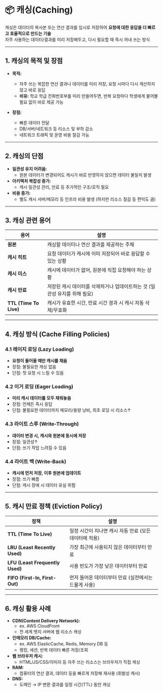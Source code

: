 # 📦 캐싱(Caching)

캐싱은 데이터의 복사본 또는 연산 결과를 임시로 저장하여 **요청에 대한 응답을 더 빠르고 효율적으로 만드는 기술**  
자주 사용하는 데이터/결과를 미리 저장해두고, 다시 필요할 때 즉시 꺼내 쓰는 방식

---

## 1. 캐싱의 목적 및 장점

- **목적:**

  - 자주 쓰는 복잡한 연산 결과나 데이터를 미리 저장, 요청 시마다 다시 계산하지 않고 바로 응답
  - **비유:** 학교 학급 전화번호부를 미리 만들어두면, 반복 요청마다 학생에게 물어볼 필요 없이 바로 제공 가능

- **장점:**
  - 빠른 데이터 전달
  - DB/서버/네트워크 등 리소스 및 부하 감소
  - 네트워크 트래픽 및 운영 비용 절감 가능

---

## 2. 캐싱의 단점

- **일관성 유지 어려움:**
  - 원본 데이터가 변경되어도 캐시가 바로 반영하지 않으면 데이터 불일치 발생
- **아키텍처 복잡성 증가:**
  - 캐시 일관성 관리, 만료 등 추가적인 구조/로직 필요
- **비용 증가:**
  - 별도 캐시 서버/메모리 등 인프라 비용 발생 (하지만 리소스 절감 등 편익도 큼)

---

## 3. 캐싱 관련 용어

| 용어                   | 설명                                                                      |
| ---------------------- | ------------------------------------------------------------------------- |
| **원본**               | 캐싱할 데이터나 연산 결과를 제공하는 주체                                 |
| **캐시 히트**          | 요청 데이터가 캐시에 이미 저장되어 바로 응답할 수 있는 상황               |
| **캐시 미스**          | 캐시에 데이터가 없어, 원본에 직접 요청해야 하는 상황                      |
| **캐시 만료**          | 저장된 캐시 데이터를 삭제하거나 업데이트하는 것 (일관성 유지를 위해 필요) |
| **TTL (Time To Live)** | 캐시가 유효한 시간, 만료 시간 경과 시 캐시 자동 삭제/무효화               |

---

## 4. 캐싱 방식 (Cache Filling Policies)

### 4.1 레이지 로딩 (Lazy Loading)

- **요청이 들어올 때만 캐시를 채움**
- 장점: 불필요한 캐싱 없음
- 단점: 첫 요청 시 느릴 수 있음

### 4.2 이거 로딩 (Eager Loading)

- **미리 캐시 데이터를 모두 채워놓음**
- 장점: 언제든 즉시 응답
- 단점: 불필요한 데이터까지 메모리/용량 낭비, 최초 로딩 시 리소스↑

### 4.3 라이트 스루 (Write-Through)

- **데이터 변경 시, 캐시와 원본에 동시에 저장**
- 장점: 일관성↑
- 단점: 쓰기 작업 느려질 수 있음

### 4.4 라이트 백 (Write-Back)

- **캐시에 먼저 저장, 이후 원본에 업데이트**
- 장점: 쓰기 빠름
- 단점: 캐시 장애 시 데이터 유실 위험

---

## 5. 캐시 만료 정책 (Eviction Policy)

| 정책                            | 설명                                                   |
| ------------------------------- | ------------------------------------------------------ |
| **TTL (Time To Live)**          | 일정 시간이 지나면 캐시 자동 만료 (모든 데이터에 적용) |
| **LRU (Least Recently Used)**   | 가장 최근에 사용되지 않은 데이터부터 만료              |
| **LFU (Least Frequently Used)** | 사용 빈도가 가장 낮은 데이터부터 만료                  |
| **FIFO (First-In, First-Out)**  | 먼저 들어온 데이터부터 만료 (실전에서는 드물게 사용)   |

---

## 6. 캐싱 활용 사례

- **CDN(Content Delivery Network):**
  - ex. AWS CloudFront
  - 전 세계 엣지 서버에 웹 리소스 캐싱
- **인메모리 DB/Cache:**
  - ex. AWS ElasticCache, Redis, Memory DB 등
  - 랭킹, 세션, 반복 데이터 빠른 저장/조회
- **웹 브라우저 캐시:**
  - HTML/JS/CSS/이미지 등 자주 쓰는 리소스는 브라우저가 직접 캐싱
- **RAM:**
  - 컴퓨터의 연산 결과, 데이터 등을 빠르게 저장해 재사용 (휘발성 캐시)
- **DNS:**
  - 도메인 → IP 변환 결과를 일정 시간(TTL) 동안 캐싱
